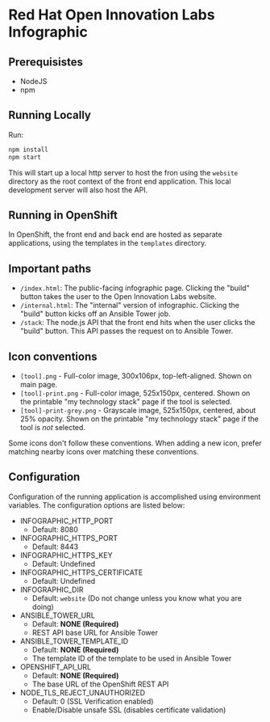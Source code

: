 # Red Hat Open Innovation Labs Infographic

## Prerequisistes
* NodeJS
* npm

## Running Locally
Run:
```bash
npm install
npm start
```

This will start up a local http server to host the fron using the `website` directory as the root context of the front end application. This local development server will also host the API.

## Running in OpenShift

In OpenShift, the front end and back end are hosted as separate applications, using the templates in the `templates` directory.

## Important paths

- `/index.html`: The public-facing infographic page. Clicking the "build" button takes the user to the Open Innovation Labs website.
- `/internal.html`: The "internal" version of infographic. Clicking the "build" button kicks off an Ansible Tower job.
- `/stack`: The node.js API that the front end hits when the user clicks the "build" button. This API passes the request on to Ansible Tower.

## Icon conventions

- `[tool].png` - Full-color image, 300x106px, top-left-aligned. Shown on main page.
- `[tool]-print.png` - Full-color image, 525x150px, centered. Shown on the printable "my technology stack" page if the tool is selected.
- `[tool]-print-grey.png` - Grayscale image, 525x150px, centered, about 25% opacity. Shown on the printable "my technology stack" page if the tool is _not_ selected.

Some icons don't follow these conventions. When adding a new icon, prefer matching nearby icons over matching these conventions.

## Configuration
Configuration of the running application is accomplished using
environment variables. The configuration options are listed below:

* INFOGRAPHIC_HTTP_PORT
  * Default: 8080
* INFOGRAPHIC_HTTPS_PORT
  * Default: 8443
* INFOGRAPHIC_HTTPS_KEY
  * Default: Undefined
* INFOGRAPHIC_HTTPS_CERTIFICATE
  * Default: Undefined
* INFOGRAPHIC_DIR
  * Default: `website` (Do not change unless you know what you are doing)
* ANSIBLE_TOWER_URL
  * Default: **NONE (Required)**
  * REST API base URL for Ansible Tower
* ANSIBLE_TOWER_TEMPLATE_ID
  * Default: **NONE (Required)**
  * The template ID of the template to be used in Ansible Tower
* OPENSHIFT_API_URL
  * Default: **NONE (Required)**
  * The base URL of the OpenShift REST API
* NODE_TLS_REJECT_UNAUTHORIZED
  * Default: 0 (SSL Verification enabled)
  * Enable/Disable unsafe SSL (disables certificate validation)
